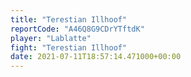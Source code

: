 ```yaml
---
title: "Terestian Illhoof"
reportCode: "A46Q8G9CDrYTftdK"
player: "Lablatte"
fight: "Terestian Illhoof"
date: 2021-07-11T18:57:14.471000+00:00
---
```

